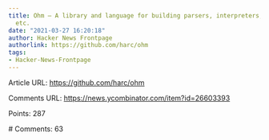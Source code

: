 ```yaml
---
title: Ohm – A library and language for building parsers, interpreters, compilers,
  etc.
date: "2021-03-27 16:20:18"
author: Hacker News Frontpage
authorlink: https://github.com/harc/ohm
tags:
- Hacker-News-Frontpage
---
```


<p>Article URL: <a href="https://github.com/harc/ohm">https://github.com/harc/ohm</a></p>
<p>Comments URL: <a href="https://news.ycombinator.com/item?id=26603393">https://news.ycombinator.com/item?id=26603393</a></p>
<p>Points: 287</p>
<p># Comments: 63</p>
